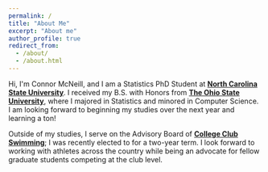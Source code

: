 ```yaml
---
permalink: /
title: "About Me"
excerpt: "About me"
author_profile: true
redirect_from: 
  - /about/
  - /about.html
---
```


Hi, I'm Connor McNeill, and I am a Statistics PhD Student at **[North Carolina State University](http://statistics.sciences.ncsu.edu)**. I received my B.S. with Honors from **[The Ohio State University](http://stat.osu.edu)**, where I majored in Statistics and minored in Computer Science. I am looking forward to beginning my studies over the next year and learning a ton! 

Outside of my studies, I serve on the Advisory Board of **[College Club Swimming](http://collegeclubswimming.com)**; I was recently elected to for a two-year term. I look forward to working with athletes across the country while being an advocate for fellow graduate students competing at the club level.
